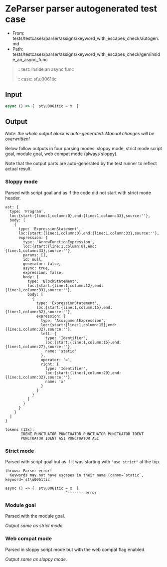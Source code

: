 # ZeParser parser autogenerated test case

- From: tests/testcases/parser/assigns/keyword_with_escapes_check/autogen.md
- Path: tests/testcases/parser/assigns/keyword_with_escapes_check/gen/inside_an_async_func

> :: test: inside an async func
>
> :: case: st\u0061tic

## Input


`````js
async () => {  st\u0061tic = x  }
`````

## Output

_Note: the whole output block is auto-generated. Manual changes will be overwritten!_

Below follow outputs in four parsing modes: sloppy mode, strict mode script goal, module goal, web compat mode (always sloppy).

Note that the output parts are auto-generated by the test runner to reflect actual result.

### Sloppy mode

Parsed with script goal and as if the code did not start with strict mode header.

`````
ast: {
  type: 'Program',
  loc:{start:{line:1,column:0},end:{line:1,column:33},source:''},
  body: [
    {
      type: 'ExpressionStatement',
      loc:{start:{line:1,column:0},end:{line:1,column:33},source:''},
      expression: {
        type: 'ArrowFunctionExpression',
        loc:{start:{line:1,column:0},end:{line:1,column:33},source:''},
        params: [],
        id: null,
        generator: false,
        async: true,
        expression: false,
        body: {
          type: 'BlockStatement',
          loc:{start:{line:1,column:12},end:{line:1,column:33},source:''},
          body: [
            {
              type: 'ExpressionStatement',
              loc:{start:{line:1,column:15},end:{line:1,column:32},source:''},
              expression: {
                type: 'AssignmentExpression',
                loc:{start:{line:1,column:15},end:{line:1,column:32},source:''},
                left: {
                  type: 'Identifier',
                  loc:{start:{line:1,column:15},end:{line:1,column:27},source:''},
                  name: 'static'
                },
                operator: '=',
                right: {
                  type: 'Identifier',
                  loc:{start:{line:1,column:29},end:{line:1,column:32},source:''},
                  name: 'x'
                }
              }
            }
          ]
        }
      }
    }
  ]
}

tokens (12x):
       IDENT PUNCTUATOR PUNCTUATOR PUNCTUATOR PUNCTUATOR IDENT
       PUNCTUATOR IDENT ASI PUNCTUATOR ASI
`````

### Strict mode

Parsed with script goal but as if it was starting with `"use strict"` at the top.

`````
throws: Parser error!
  Keywords may not have escapes in their name (canon=`static`, keyword=`st\u0061tic`

async () => {  st\u0061tic = x  }
                           ^------- error
`````


### Module goal

Parsed with the module goal.

_Output same as strict mode._

### Web compat mode

Parsed in sloppy script mode but with the web compat flag enabled.

_Output same as sloppy mode._
